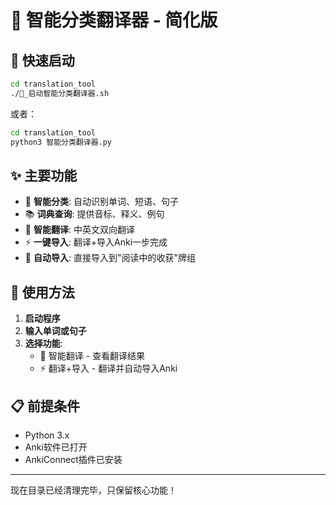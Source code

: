 # 🧠 智能分类翻译器 - 简化版

## 🚀 快速启动

```bash
cd translation_tool
./🧠_启动智能分类翻译器.sh
```

或者：

```bash
cd translation_tool
python3 智能分类翻译器.py
```

## ✨ 主要功能

- 🧠 **智能分类**: 自动识别单词、短语、句子
- 📚 **词典查询**: 提供音标、释义、例句
- 🔄 **智能翻译**: 中英文双向翻译
- ⚡ **一键导入**: 翻译+导入Anki一步完成
- 🎯 **自动导入**: 直接导入到"阅读中的收获"牌组

## 🎯 使用方法

1. **启动程序**
2. **输入单词或句子**
3. **选择功能**:
   - 🧠 智能翻译 - 查看翻译结果
   - ⚡ 翻译+导入 - 翻译并自动导入Anki

## 📋 前提条件

- Python 3.x
- Anki软件已打开
- AnkiConnect插件已安装

---

现在目录已经清理完毕，只保留核心功能！
